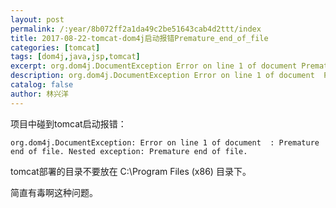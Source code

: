 ```yaml
---
layout: post
permalink: /:year/8b072ff2a1da49c2be51643cab4d2ttt/index
title: 2017-08-22-tomcat-dom4j启动报错Premature_end_of_file
categories: [tomcat]
tags: [dom4j,java,jsp,tomcat]
excerpt: org.dom4j.DocumentException Error on line 1 of document Premature end of file. Nested exception Premature end of file.
description: org.dom4j.DocumentException Error on line 1 of document  Premature end of file. Nested exception Premature end of file.
catalog: false
author: 林兴洋
---
```


项目中碰到tomcat启动报错：

```
org.dom4j.DocumentException: Error on line 1 of document  : Premature end of file. Nested exception: Premature end of file.
```

tomcat部署的目录不要放在 C:\Program Files (x86) 目录下。

简直有毒啊这种问题。	